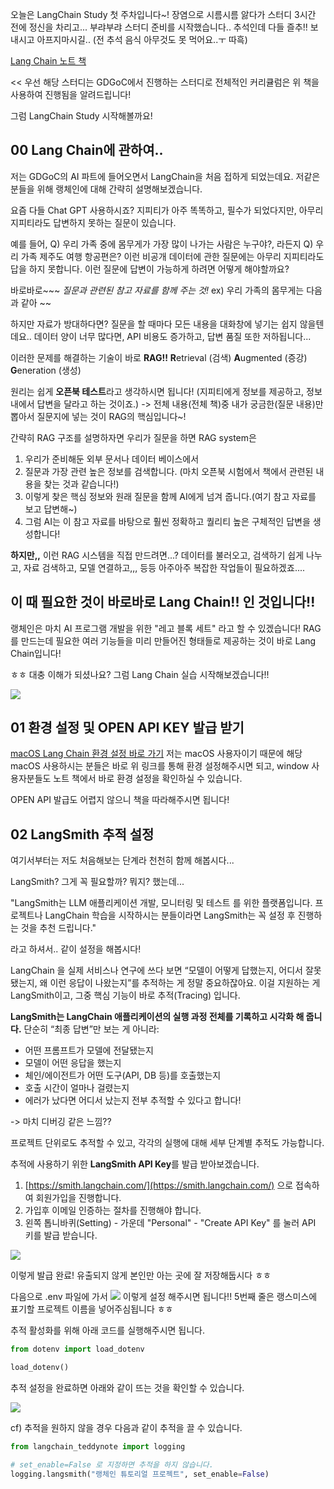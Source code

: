 오늘은 LangChain Study 첫 주차입니다~! 장염으로 시름시름 앓다가 스터디 3시간 전에 정신을 차리고... 부랴부랴 스터디 준비를 시작했습니다.. 추석인데 다들 즐추!! 보내시고 아프지마시길.. (전 추석 음식 아무것도 못 먹어요..ㅜ 따흑)


[Lang Chain 노트 책](https://wikidocs.net/book/14314)

<< 우선 해당 스터디는 GDGoC에서 진행하는 스터디로 전체적인 커리큘럼은 위 책을 사용하여 진행됨을 알려드립니다!

그럼 LangChain Study 시작해볼까요!

## 00 Lang Chain에 관하여..
저는 GDGoC의 AI 파트에 들어오면서 LangChain을 처음 접하게 되었는데요. 저같은 분들을 위해 랭체인에 대해 간략히 설명해보겠습니다. 

요즘 다들 Chat GPT 사용하시죠? 지피티가 아주 똑똑하고, 필수가 되었다지만, 아무리 지피티라도 답변하지 못하는 질문이 있습니다. 

예를 들어, 
Q) 우리 가족 중에 몸무게가 가장 많이 나가는 사람은 누구야?, 라든지 
Q) 우리 가족 제주도 여행 항공편은? 이런 비공개 데이터에 관한 질문에는 아무리 지피티라도 답을 하지 못합니다.
이런 질문에 답변이 가능하게 하려면 어떻게 해야할까요?

바로바로~~~
_질문과 관련된 참고 자료를 함께 주는 것!_
ex) 우리 가족의 몸무게는 다음과 같아 ~~

하지만 자료가 방대하다면?
질문을 할 때마다 모든 내용을 대화창에 넣기는 쉽지 않을텐데요..
데이터 양이 너무 많다면, API 비용도 증가하고, 답변 품질 또한 저하됩니다...

이러한 문제를 해결하는 기술이 바로 **RAG!!**
**R**etrieval (검색)
**A**ugmented (증강)
**G**eneration (생성)

원리는 쉽게 **오픈북 테스트**라고 생각하시면 됩니다! (지피티에게 정보를 제공하고, 정보 내에서 답변을 달라고 하는 것이죠.) 
-> 전체 내용(전체 책)중 내가 궁금한(질문 내용)만 뽑아서 질문지에 넣는 것이 RAG의 핵심입니다~!

간략히 RAG 구조를 설명하자면
우리가 질문을 하면 RAG system은
1. 우리가 준비해둔 외부 문서나 데이터 베이스에서
2. 질문과 가장 관련 높은 정보를 검색합니다. (마치 오픈북 시험에서 책에서 관련된 내용을 찾는 것과 같습니다!)
3. 이렇게 찾은 핵심 정보와 원래 질문을 함께 AI에게 넘겨 줍니다.(여기 참고 자료를 보고 답변해~)
4. 그럼 AI는 이 참고 자료를 바탕으로 훨씬 정확하고 퀄리티 높은 구체적인 답변을 생성합니다!

**하지만,,**
이런 RAG 시스템을 직접 만드려면...?
데이터를 불러오고, 검색하기 쉽게 나누고, 자료 검색하고, 모델 연결하고,,, 등등 아주아주 복잡한 작업들이 필요하겠죠....

## 이 때 필요한 것이 바로바로 Lang Chain!! 인 것입니다!!
랭체인은 마치 AI 프로그램 개발을 위한 "레고 블록 세트" 라고 할 수 있겠습니다!
RAG를 만드는데 필요한 여러 기능들을 미리 만들어진 형태들로 제공하는 것이 바로 Lang Chain입니다!

ㅎㅎ 대충 이해가 되셨나요? 그럼 Lang Chain 실습 시작해보겠습니다!! 

![](https://velog.velcdn.com/images/yuyoung924/post/10242f0d-5f39-4bb7-bb5b-0056bf9c8fa7/image.png)


## 01 환경 설정 및 OPEN API KEY 발급 받기

[macOS Lang Chain 환경 설정 바로 가기](https://teddynote.com/10-RAG비법노트/환경%20설정%20(Mac)/)
저는 macOS 사용자이기 때문에 해당 macOS 사용하시는 분들은 바로 위 링크를 통해 환경 설정해주시면 되고, window 사용자분들도 노트 책에서 바로 환경 설정을 확인하실 수 있습니다.

OPEN API 발급도 어렵지 않으니 책을 따라해주시면 됩니다!

## 02 LangSmith 추적 설정

여기서부터는 저도 처음해보는 단계라 천천히 함께 해봅시다...

LangSmith? 그게 꼭 필요할까? 뭐지? 했는데...

"LangSmith는 LLM 애플리케이션 개발, 모니터링 및 테스트 를 위한 플랫폼입니다. 프로젝트나 LangChain 학습을 시작하시는 분들이라면 LangSmith는 꼭 설정 후 진행하는 것을 추천 드립니다."

라고 하셔서.. 같이 설정을 해봅시다!

LangChain 을 실제 서비스나 연구에 쓰다 보면 “모델이 어떻게 답했는지, 어디서 잘못됐는지, 왜 이런 응답이 나왔는지”를 추적하는 게 정말 중요하잖아요. 이걸 지원하는 게 LangSmith이고, 그중 핵심 기능이 바로 추적(Tracing) 입니다.

**LangSmith는 LangChain 애플리케이션의 실행 과정 전체를 기록하고 시각화 해 줍니다.**
단순히 “최종 답변”만 보는 게 아니라:
- 어떤 프롬프트가 모델에 전달됐는지
- 모델이 어떤 응답을 했는지
- 체인/에이전트가 어떤 도구(API, DB 등)를 호출했는지
- 호출 시간이 얼마나 걸렸는지
- 에러가 났다면 어디서 났는지
전부 추적할 수 있다고 합니다!

-> 마치 디버깅 같은 느낌??

프로젝트 단위로도 추적할 수 있고, 각각의 실행에 대해 세부 단계별 추적도 가능합니다.

추적에 사용하기 위한 **LangSmith API Key**를 발급 받아보겠습니다.
1. [https://smith.langchain.com/](https://smith.langchain.com/) 으로 접속하여 회원가입을 진행합니다.
2. 가입후 이메일 인증하는 절차를 진행해야 합니다.
3. 왼쪽 톱니바퀴(Setting) - 가운데 "Personal" - "Create API Key" 를 눌러 API 키를 발급 받습니다.

![](https://velog.velcdn.com/images/yuyoung924/post/1b994e5f-f9f6-4227-9d3b-65989f4eaab5/image.png)

이렇게 발급 완료! 유출되지 않게 본인만 아는 곳에 잘 저장해둡시다 ㅎㅎ

다음으로 .env 파일에 가서 
![](https://velog.velcdn.com/images/yuyoung924/post/79f5483c-1c56-4874-b403-bacb418e8acc/image.png)
이렇게 설정 해주시면 됩니다!! 5번째 줄은 랭스미스에 표기할 프로젝트 이름을 넣어주심됩니다 ㅎㅎ

추적 활성화를 위해 아래 코드를 실행해주시면 됩니다.

``` python
from dotenv import load_dotenv

load_dotenv()
```

추적 설정을 완료하면 아래와 같이 뜨는 것을 확인할 수 있습니다.

![](https://velog.velcdn.com/images/yuyoung924/post/e425ca9c-ad7f-4d76-b4c6-a682960642ab/image.png)

cf) 추적을 원하지 않을 경우 다음과 같이 추적을 끌 수 있습니다.

``` python
from langchain_teddynote import logging

# set_enable=False 로 지정하면 추적을 하지 않습니다.
logging.langsmith("랭체인 튜토리얼 프로젝트", set_enable=False)

```
